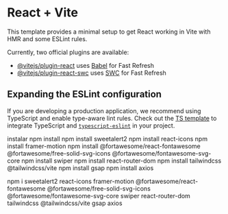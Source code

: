 # React + Vite

This template provides a minimal setup to get React working in Vite with HMR and some ESLint rules.

Currently, two official plugins are available:

- [@vitejs/plugin-react](https://github.com/vitejs/vite-plugin-react/blob/main/packages/plugin-react/README.md) uses [Babel](https://babeljs.io/) for Fast Refresh
- [@vitejs/plugin-react-swc](https://github.com/vitejs/vite-plugin-react-swc) uses [SWC](https://swc.rs/) for Fast Refresh

## Expanding the ESLint configuration

If you are developing a production application, we recommend using TypeScript and enable type-aware lint rules. Check out the [TS template](https://github.com/vitejs/vite/tree/main/packages/create-vite/template-react-ts) to integrate TypeScript and [`typescript-eslint`](https://typescript-eslint.io) in your project.

instalar 
npm install
npm install sweetalert2
npm install react-icons
npm install framer-motion
npm install @fortawesome/react-fontawesome @fortawesome/free-solid-svg-icons @fortawesome/fontawesome-svg-core
npm install swiper
npm install react-router-dom
npm install tailwindcss @tailwindcss/vite
npm install gsap
npm install axios

npm i sweetalert2 react-icons framer-motion @fortawesome/react-fontawesome @fortawesome/free-solid-svg-icons @fortawesome/fontawesome-svg-core swiper react-router-dom tailwindcss @tailwindcss/vite gsap axios